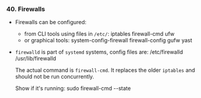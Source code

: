 ### 40. Firewalls

  * Firewalls can be configured:
    * from CLI tools using files in `/etc/`:
          iptables
          firewall-cmd
          ufw
    * or graphical tools:
          system-config-firewall
          firewall-config
          gufw
          yast

  * `firewalld` is part of `systemd` systems, config files are:
        /etc/firewalld
        /usr/lib/firewalld

    The actual command is `firewall-cmd`. It replaces the older `iptables` and
    should not be run concurrently.

    Show if it's running:
        sudo firewall-cmd --state

